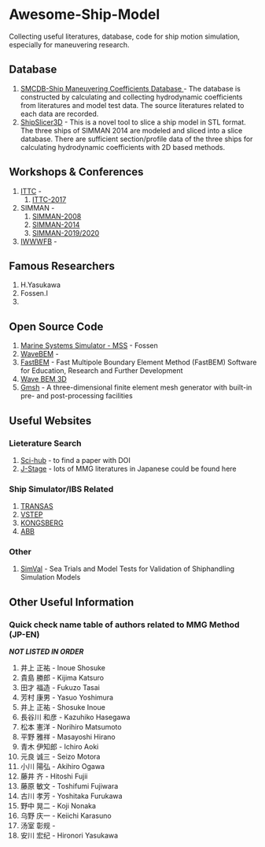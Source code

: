 # Awesome-Ship-Model
Collecting useful literatures, database, code for ship motion simulation, especially for maneuvering research.

## Database
1. [SMCDB-Ship Maneuvering Coefficients Database ](https://github.com/JingQF/SMCDB-Ship-Maneuvering-Coefficients-Database) - The database is constructed by calculating and collecting hydrodynamic coefficients from literatures and model test data. The source literatures related to each data are recorded.
2. [ShipSlicer3D](https://github.com/JingQF/ShipSlicer3D) - This is a novel tool to slice a ship model in STL format. The three ships of SIMMAN 2014 are modeled and sliced into a slice database. There are sufficient section/profile data of the three ships for calculating hydrodynamic coefficients with 2D based methods.

## Workshops & Conferences
1. [ITTC](https://ittc.info/) - 
    1. [ITTC-2017](http://www.ittc2017.com/)
2. SIMMAN - 
    1. [SIMMAN-2008](http://www.simman2008.dk/)
    2. [SIMMAN-2014](https://simman2014.dk/)
    3. [SIMMAN-2019/2020](http://www.simman2019.kr/)
3. [IWWWFB](http://www.iwwwfb.org/Workshops/34.htm) - 
  
## Famous Researchers 
1. H.Yasukawa
2. Fossen.I
3. 


## Open Source Code
1. [Marine Systems Simulator - MSS](http://www.marinecontrol.org/) - Fossen
2. [WaveBEM](https://mathlab.sissa.it/wavebem) - 
3. [FastBEM](http://yijunliu.com/Software/) -  Fast Multipole Boundary Element Method (FastBEM) Software for Education, Research and Further Development
4. [Wave BEM 3D](http://user.math.uzh.ch/s0670016/wavebem3/)
5. [Gmsh](http://www.gmsh.info/) - A three-dimensional finite element mesh generator with built-in pre- and post-processing facilities


## Useful Websites
  ### Lieterature Search
  1. [Sci-hub](https://sci-hub.tw/) - to find a paper with DOI 
  2. [J-Stage](https://www.jstage.jst.go.jp/) - lots of MMG literatures in Japanese could be found here
  ### Ship Simulator/IBS Related
  1. [TRANSAS](https://www.transas.com/)
  2. [VSTEP](https://www.vstepsimulation.com/)
  3. [KONGSBERG](https://www.kongsberg.com/digital/products/maritime-simulation/)
  4. [ABB](https://new.abb.com/marine/systems-and-solutions/automation-and-marinesoftware/advisory)
  ### Other
  1. [SimVal](https://www.sintef.no/projectweb/simval) - Sea Trials and Model Tests for Validation of Shiphandling Simulation Models

## Other Useful Information
### Quick check name table of authors related to MMG Method (JP-EN) 
***NOT LISTED IN ORDER*** 

1. 井上 正祐  -   Inoue Shosuke
2. 貴島 勝郎  -   Kijima Katsuro
3. 田才 福造  -   Fukuzo Tasai
4. 芳村 康男  -   Yasuo Yoshimura
5. 井上 正祐  -   Shosuke Inoue
6. 長谷川 和彦 -  Kazuhiko Hasegawa
7. 松本 憲洋  -   Norihiro Matsumoto
8. 平野 雅祥  -   Masayoshi Hirano
9. 青木 伊知郎 -  Ichiro Aoki
10. 元良 诚三 -   Seizo Motora
11. 小川 陽弘 -   Akihiro Ogawa
12. 藤井 齐   -   Hitoshi Fujii
13. 藤原 敏文 -   Toshifumi Fujiwara
14. 古川 孝芳 -   Yoshitaka Furukawa
15. 野中 晃二 -  Koji Nonaka
16. 乌野 庆一 -   Keiichi Karasuno
17. 汤室 彰规 -
18. 安川 宏纪 -   Hironori Yasukawa
